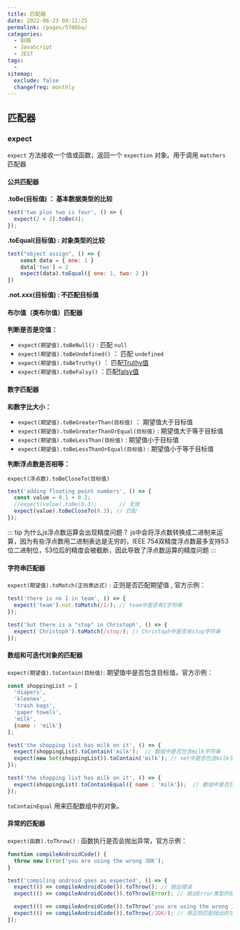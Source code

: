 ```yaml
---
title: 匹配器
date: 2022-06-23 09:11:25
permalink: /pages/5766ba/
categories:
  - 前端
  - JavaScript
  - JEST
tags:
  - 
sitemap:
  exclude: false
  changefreq: monthly
---
```


## 匹配器

### expect

`expect` 方法接收一个值或函数，返回一个 `expection` 对象。用于调用 `matchers` 匹配器

#### 公共匹配器

**.toBe(目标值) ： 基本数据类型的比较**

```js
test('two plus two is four', () => {
  expect(2 + 2).toBe(4);
});
```

**.toEqual(目标值) : 对象类型的比较**

```js
test("object assign", () => {
    const data = { one: 1 }
    data['two'] = 2
    expect(data).toEqual({ one: 1, two: 2 })
})

```

**.not.xxx(目标值) : 不匹配目标值**

#### 布尔值（类布尔值）匹配器

**判断是否是空值：**

-    `expect(期望值).toBeNull()` : 匹配 `null`
-    `expect(期望值).toBeUndefined()` ： 匹配 `undefined`
-    `expect(期望值).toBeTruthy()` ： 匹配[Truthy值](https://developer.mozilla.org/zh-CN/docs/Glossary/Truthy)
-    `expect(期望值).toBeFalsy()` ：匹配[falsy值](https://developer.mozilla.org/zh-CN/docs/Glossary/Falsy)

#### 数字匹配器

**和数字比大小：**

-   `expect(期望值).toBeGreaterThan(目标值)` ： 期望值大于目标值
-   `expect(期望值).toBeGreaterThanOrEqual(目标值)` : 期望值大于等于目标值
-   `expect(期望值).toBeLessThan(目标值)` : 期望值小于目标值
-   `expect(期望值).toBeLessThanOrEqual(目标值)` : 期望值小于等于目标值

**判断浮点数是否相等：**

`expect(浮点数).toBeCloseTo(目标值)`

```js
test('adding floating point numbers', () => {
  const value = 0.1 + 0.2;
  //expect(value).toBe(0.3);       // 无效
  expect(value).toBeCloseTo(0.3); // 匹配
});
```

::: tip 为什么js浮点数运算会出现精度问题？
js中会将浮点数转换成二进制来运算，因为有些浮点数用二进制表达是无穷的，IEEE 754双精度浮点数最多支持53位二进制位，53位后的精度会被截断，因此导致了浮点数运算的精度问题
:::


#### 字符串匹配器

`expect(期望值).toMatch(正则表达式)` : 正则是否匹配期望值 , 官方示例：

```js
test('there is no I in team', () => {
  expect('team').not.toMatch(/I/); // team中是否有I字符串
});

test('but there is a "stop" in Christoph', () => {
  expect('Christoph').toMatch(/stop/); // Christoph中是否有stop字符串
});
```

#### 数组和可迭代对象的匹配器

`expect(期望值).toContain(目标值)`: 期望值中是否包含目标值，官方示例：

```js
const shoppingList = [
  'diapers',
  'kleenex',
  'trash bags',
  'paper towels',
  'milk',
  {name : 'milk'}
];

test('the shopping list has milk on it', () => {
  expect(shoppingList).toContain('milk');  // 数组中是否包含milk字符串
  expect(new Set(shoppingList)).toContain('milk'); // set中是否包含milk字符串
});

test('the shopping list has milk on it', () => {
  expect(shoppingList).toContainEqual({ name : 'milk'});  // 数组中是否包含milk字符串
});
```

`toContainEqual` 用来匹配数组中的对象。


#### 异常的匹配器

`expect(函数).toThrow()` : 函数执行是否会抛出异常，官方示例：

```js
function compileAndroidCode() {
  throw new Error('you are using the wrong JDK');
}

test('compiling android goes as expected', () => {
  expect(() => compileAndroidCode()).toThrow(); // 抛出错误
  expect(() => compileAndroidCode()).toThrow(Error); // 抛出Error类型的错误 

  expect(() => compileAndroidCode()).toThrow('you are using the wrong JDK'); // 获取抛出的字符串
  expect(() => compileAndroidCode()).toThrow(/JDK/); // 用正则匹配抛出的字符串
});

```

